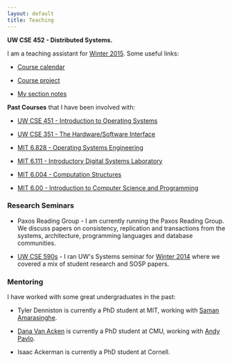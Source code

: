 ```yaml
---
layout: default
title: Teaching
---
```


**UW CSE 452 - Distributed Systems.**

I am a teaching assistant for [Winter 2015](http://courses.cs.washington.edu/courses/cse452/15wi/). Some useful links:

* [Course calendar](http://courses.cs.washington.edu/courses/cse452/15wi/calendar/calendar.html)

* [Course project](https://gitlab.cs.washington.edu/iyzhang/452-labs/wikis/home)

* [My section notes](http://courses.cs.washington.edu/courses/cse452/15wi/calendar/sectionlist.html)

**Past Courses** that I have been involved with:

* [UW CSE 451 - Introduction to Operating Systems](https://courses.cs.washington.edu/courses/cse451/)

* [UW CSE 351 - The Hardware/Software Interface](https://courses.cs.washington.edu/courses/cse351/)

* [MIT 6.828 - Operating Systems Engineering](http://pdos.csail.mit.edu/6.828/)

* [MIT 6.111 - Introductory Digital Systems Laboratory](http://web.mit.edu/6.111/www/)

* [MIT 6.004 - Computation Structures](http://6004.mit.edu/)

* [MIT 6.00 - Introduction to Computer Science and Programming](http://ocw.mit.edu/courses/electrical-engineering-and-computer-science/6-00sc-introduction-to-computer-science-and-programming-spring-2011/index.htm)

### Research Seminars

   * Paxos Reading Group - I am currently running the Paxos Reading
   Group. We discuss papers on consistency, replication and
   transactions from the systems, architecture, programming languages
   and database communities.

   * [UW CSE 590s](https://courses.cs.washington.edu/courses/cse590s/) - I ran UW's Systems seminar for [Winter
   2014](http://courses.cs.washington.edu/courses/cse590s/14wi/) where
   we covered a mix of student research and SOSP papers.

### Mentoring
I have worked with some great undergraduates in the past:

* Tyler Denniston is currently a PhD student at MIT, working with
  [Saman Amarasinghe](http://people.csail.mit.edu/saman/).

* [Dana Van Acken](http://www.cs.cmu.edu/~dvanaken/index.html) is currently a PhD student at CMU, working with [Andy
  Pavlo](http://www.cs.cmu.edu/~pavlo/).

* Isaac Ackerman is currently a PhD student at Cornell.